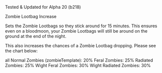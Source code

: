 Tested & Updated for Alpha 20 (b218)

Zombie Lootbag Increase

Sets the Zombie Lootbags so they stick around for 15 minutes. This ensures even on a bloodmoon, your Zombie Lootbags will still be around on the ground at the end of the night.

This also increases the chances of a Zombie Lootbag dropping. Please see the chart below:

all Normal Zombies (zombieTemplate): 20% Feral Zombies: 25% Radiated Zombies: 25% Wight Feral Zombies: 30% Wight Radiated Zombies: 30%
